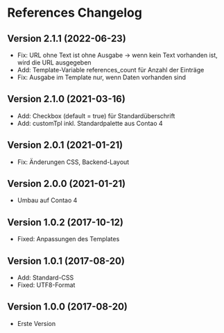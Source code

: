 # References Changelog

## Version 2.1.1 (2022-06-23)

* Fix: URL ohne Text ist ohne Ausgabe -> wenn kein Text vorhanden ist, wird die URL ausgegeben
* Add: Template-Variable references_count für Anzahl der Einträge
* Fix: Ausgabe im Template nur, wenn Daten vorhanden sind

## Version 2.1.0 (2021-03-16)

* Add: Checkbox (default = true) für Standardüberschrift
* Add: customTpl inkl. Standardpalette aus Contao 4

## Version 2.0.1 (2021-01-21)

* Fix: Änderungen CSS, Backend-Layout

## Version 2.0.0 (2021-01-21)

* Umbau auf Contao 4

## Version 1.0.2 (2017-10-12)

* Fixed: Anpassungen des Templates

## Version 1.0.1 (2017-08-20)

* Add: Standard-CSS
* Fixed: UTF8-Format

## Version 1.0.0 (2017-08-20)

* Erste Version
